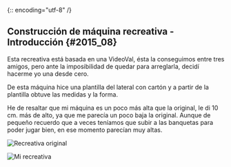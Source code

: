 {:: encoding="utf-8" /}
## Construcción de máquina recreativa - Introducción {#2015_08}

Esta recreativa está basada en una VideoVal, ésta la conseguimos entre tres amigos, pero ante la imposibilidad de quedar para arreglarla, decidí hacerme yo una desde cero.

De esta máquina hice una plantilla del lateral con cartón y a partir de la plantilla obtuve las medidas y la forma.

He de resaltar que mi máquina es un poco más alta que la original, le di 10 cm. más de alto, ya que me parecía un poco baja la original. Aunque de pequeño recuerdo que a veces teníamos que subir a las banquetas para poder jugar bien, en ese momento parecían muy altas.


![Recreativa original](images/recreativa/Introduccion_01.jpg "Recreativa original")

![Mi recreativa](images/recreativa/Introduccion_02.jpg "Mi recreativa")

